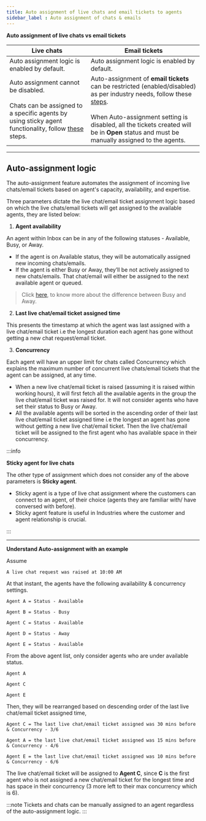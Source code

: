 ```yaml
---
title: Auto assignment of live chats and email tickets to agents
sidebar_label : Auto assignment of chats & emails
---
```


**Auto assignment of live chats vs email tickets**

| Live chats | Email tickets |
| -------- | -------- |
| Auto assignment logic is enabled by default. | Auto assignment logic is enabled by default. |
|Auto assignment cannot be disabled. <br/><br/>  Chats can be assigned to a specific agents by using sticky agent functionality, follow [these](https://docs.yellow.ai/docs/platform_concepts/inbox/inbox-settings/automation/stickyagent) steps.  | Auto-assignment of **email tickets** can be restricted (enabled/disabled) as per industry needs, follow these [steps](https://docs.yellow.ai/docs/platform_concepts/inbox/inbox-settings/automation/tickets-assignment-logic). <br/><br/> When Auto-assignment setting is disabled, all the tickets created will be in **Open** status and must be manually assigned to the agents. |

-------

## Auto-assignment logic

The auto-assignment feature automates the assignment of incoming live chats/email tickets based on agent's capacity, availability, and expertise.

Three parameters dictate the live chat/email ticket assignment logic based on which the live chats/email tickets will get assigned to the available agents, they are listed below:


1.  **Agent availability**

An agent within Inbox can be in any of the following statuses - Available, Busy, or Away.  

- If the agent is on Available status, they will be automatically assigned new incoming chats/emails.
- If the agent is either Busy or Away, they’ll be not actively assigned to new chats/emails. That chat/email will either be assigned to the next available agent or queued.

> Click [here](https://docs.yellow.ai/docs/platform_concepts/inbox/inbox_setup/agentstatuses), to know more about the difference between Busy and Away.

  

2.  **Last live chat/email ticket assigned time**

This presents the timestamp at which the agent was last assigned with a live chat/email ticket i.e the longest duration each agent has gone without getting a new chat request/email ticket.

  

3.  **Concurrency**

Each agent will have an upper limit for chats called Concurrency which explains the maximum number of concurrent live chats/email tickets that the agent can be assigned, at any time.

- When a new live chat/email ticket is raised (assuming it is raised within working hours), it will first fetch all the available agents in the group the live chat/email ticket was raised for. It will not consider agents who have set their status to Busy or Away.
- All the available agents will be sorted in the ascending order of their last live chat/email ticket assigned time i.e the longest an agent has gone without getting a new live chat/email ticket. Then the live chat/email ticket will be assigned to the first agent who has available space in their concurrency.

  

:::info

**Sticky agent for live chats**

The other type of assignment which does not consider any of the above parameters is **Sticky agent**.

- Sticky agent is a type of live chat assignment where the customers can connect to an agent, of their choice (agents they are familiar with/ have conversed with before).
- Sticky agent feature is useful in Industries where the customer and agent relationship is crucial.

:::

----

  

**Understand Auto-assignment with an example**


Assume

  

    A live chat request was raised at 10:00 AM

  

  

At that instant, the agents have the following availability & concurrency settings.

  

  

    Agent A = Status - Available

    Agent B = Status - Busy

    Agent C = Status - Available

    Agent D = Status - Away

    Agent E = Status - Available

  

  

From the above agent list, only consider agents who are under available status.

  

    Agent A

    Agent C

    Agent E

  

Then, they will be rearranged based on descending order of the last live chat/email ticket assigned time,

  

    Agent C = The last live chat/email ticket assigned was 30 mins before & Concurrency - 3/6

    Agent A = the last live chat/email ticket assigned was 15 mins before & Concurrency - 4/6

    Agent E = the last live chat/email ticket assigned was 10 mins before & Concurrency - 6/6

    
  

The live chat/email ticket will be assigned to **Agent C**, since **C** is the first agent who is not assigned a new chat/email ticket for the longest time and has space in their concurrency (3 more left to their max concurrency which is 6).

  
:::note
Tickets and chats can be manually assigned to an agent regardless of the auto-assignment logic.
:::